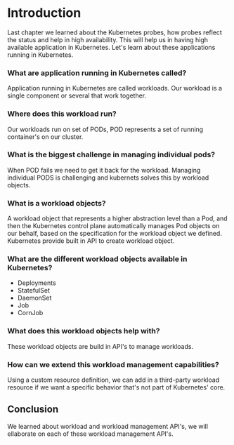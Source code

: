 # Introduction 
Last chapter we learned about the Kubernetes probes, how probes reflect the status and help in high availability. This will help us in having high available application in Kubernetes. Let's learn about these applications running in Kubernetes.

### What are application running in Kubernetes called?
Application running in Kubernetes are called workloads. Our workload is a single component or several that work together.

### Where does this workload run?
Our workloads run on set of PODs, POD represents a set of running container's on our cluster.

### What is the biggest challenge in managing individual pods?
When POD fails we need to get it back for the workload. Managing individual PODS is challenging and kubernets solves this by workload objects.
 
### What is a workload objects?
A workload object that represents a higher abstraction level than a Pod, and then the Kubernetes control plane automatically manages Pod objects on our behalf, based on the specification for the workload object we defined.
Kubernetes provide built in API to create workload object.

### What are the different workload objects available in Kubernetes?
* Deployments
* StatefulSet
* DaemonSet
* Job
* CornJob

### What does this workload objects help with?
These workload objects are build in API's to manage workloads.

### How can we extend this workload management capabilities? 
Using a custom resource definition, we can add in a third-party workload resource if we want a specific behavior that's not part of Kubernetes' core.

## Conclusion
We learned about workload and workload management API's, we will ellaborate on each of these workload management API's.